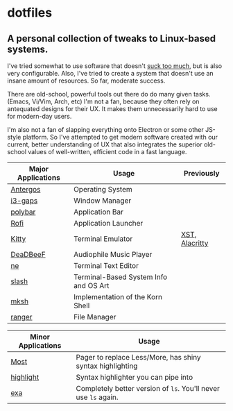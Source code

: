 # dotfiles
## A personal collection of tweaks to Linux-based systems.

I've tried somewhat to use software that doesn't [suck too much][1], but is also very configurable.
Also, I've tried to create a system that doesn't use an insane amount of resources. So far, moderate success.

There are old-school, powerful tools out there do do many given tasks. (Emacs, Vi/Vim, Arch, etc) I'm not a fan, because they often rely on antequated designs for their UX. It makes them unnecessarily hard to use for modern-day users.

I'm also not a fan of slapping everything onto Electron or some other JS-style platform. So I've attempted to get modern software created with our current, better understanding of UX that also integrates the superior old-school values of well-written, efficient code in a fast language.

| Major Applications | Usage                                 | Previously
| ------------------ | ------------------------------------- | -----------
| [Antergos][6]      | Operating System                      |
| [i3-gaps][9]       | Window Manager                        |
| [polybar][10]      | Application Bar                       |
| [Rofi][2]          | Application Launcher                  |
| [Kitty][15]        | Terminal Emulator                     | [XST][3], [Alacritty][14]
| [DeaDBeeF][4]      | Audiophile Music Player               |
| [ne][5]            | Terminal Text Editor                  |
| [slash][7]         | Terminal-Based System Info and OS Art |
| [mksh][8]          | Implementation of the Korn Shell      |
| [ranger][13]       | File Manager                          |

| Minor Applications | Usage                                 |
| ------------------ | ------------------------------------- |
| [Most][11]         | Pager to replace Less/More, has shiny syntax highlighting |
| [highlight][12]    | Syntax highlighter you can pipe into |
| [exa][16]          | Completely better version of `ls`. You'll never use `ls` again. |

[1]: https://suckless.org/
[2]: https://github.com/DaveDavenport/rofi
[3]: https://github.com/gnotclub/xst
[4]: https://github.com/DeaDBeeF-Player/deadbeef
[5]: http://ne.di.unimi.it/
[6]: https://antergos.com/
[7]: https://github.com/Nyctanthous/slash
[8]: https://www.mirbsd.org/mksh.htm
[9]: https://github.com/Airblader/i3
[10]: https://polybar.github.io/
[11]: https://www.jedsoft.org/most/
[12]: https://gitlab.com/saalen/highlight/tree/master
[13]: https://github.com/ranger/ranger
[14]: https://github.com/jwilm/alacritty
[15]: https://sw.kovidgoyal.net/kitty/
[16]: https://the.exa.website/
